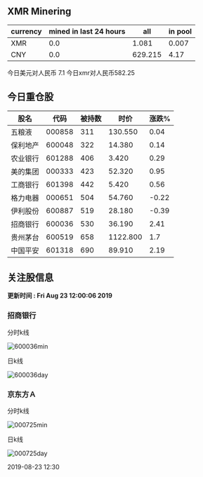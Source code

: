 ## XMR Minering

|currency|mined in last 24 hours|all|in pool|
|---|---|---|---|
|XMR|0.0|1.081|0.007|
|CNY|0.0|629.215|4.17|

今日美元对人民币 7.1	今日xmr对人民币582.25


## 今日重仓股 

|股名|代码|被持数|时价|涨跌%|
|---|---|---|---|---|
|五粮液|000858|311|130.550|0.04|
|保利地产|600048|322|14.380|0.14|
|农业银行|601288|406|3.420|0.29|
|美的集团|000333|423|52.320|0.95|
|工商银行|601398|442|5.420|0.56|
|格力电器|000651|504|54.760|-0.22|
|伊利股份|600887|519|28.180|-0.39|
|招商银行|600036|530|36.190|2.41|
|贵州茅台|600519|658|1122.800|1.7|
|中国平安|601318|690|89.910|2.19|

## 关注股信息
**更新时间 : Fri Aug 23 12:00:06 2019**
### 招商银行 
分时k线

![600036min](http://image.sinajs.cn/newchart/min/n/sh600036.gif)

日k线

![600036day](http://image.sinajs.cn/newchart/daily/n/sh600036.gif)

### 京东方Ａ 
分时k线

![000725min](http://image.sinajs.cn/newchart/min/n/sz000725.gif)

日k线

![000725day](http://image.sinajs.cn/newchart/daily/n/sz000725.gif)

2019-08-23 12:30